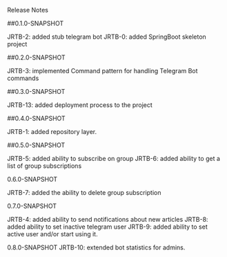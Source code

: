 Release Notes

##0.1.0-SNAPSHOT

JRTB-2: added stub telegram bot
JRTB-0: added SpringBoot skeleton project

##0.2.0-SNAPSHOT

JRTB-3: implemented Command pattern for handling Telegram Bot commands

##0.3.0-SNAPSHOT 

JRTB-13: added deployment process to the project

##0.4.0-SNAPSHOT

JRTB-1: added repository layer.

##0.5.0-SNAPSHOT

JRTB-5: added ability to subscribe on group
JRTB-6: added ability to get a list of group subscriptions

0.6.0-SNAPSHOT

JRTB-7: added the ability to delete group subscription

0.7.0-SNAPSHOT

JRTB-4: added ability to send notifications about new articles 
JRTB-8: added ability to set inactive telegram user
JRTB-9: added ability to set active user and/or start using it.

0.8.0-SNAPSHOT 
JRTB-10: extended bot statistics for admins.